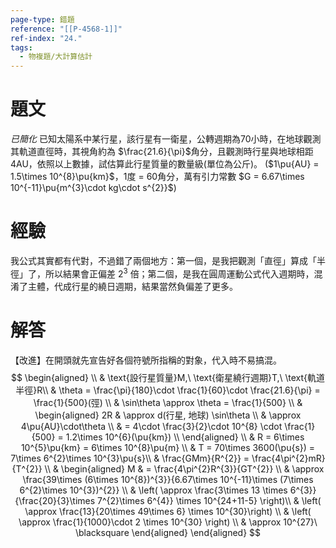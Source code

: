 ```yaml
---
page-type: 錯題
reference: "[[P-4568-1]]"
ref-index: "24."
tags:
  - 物複題/大計算估計
---
```

# 題文
*已簡化*
已知太陽系中某行星，該行星有一衛星，公轉週期為70小時，在地球觀測其軌道直徑時，其視角約為 $\frac{21.6}{\pi}$角分，且觀測時行星與地球相距4AU，依照以上數據，試估算此行星質量的數量級(單位為公斤)。
($1\pu{AU} = 1.5\times 10^{8}\pu{km}$，1度 = 60角分，萬有引力常數 $G = 6.67\times 10^{-11}\pu{m^{3}\cdot kg\cdot s^{2}}$)
# 經驗
我公式其實都有代對，不過錯了兩個地方：第一個，是我把觀測「直徑」算成「半徑」了，所以結果會正偏差 $2^{3}$ 倍；第二個，是我在圓周運動公式代入週期時，混淆了主體，代成行星的繞日週期，結果當然負偏差了更多。

# 解答
【改進】在開頭就先宣告好各個符號所指稱的對象，代入時不易搞混。
$$
\begin{aligned} \\
 & \text{設行星質量}M,\ \text{衛星繞行週期}T,\ \text{軌道半徑}R\\
 & \theta = \frac{\pi}{180}\cdot \frac{1}{60}\cdot \frac{21.6}{\pi} = \frac{1}{500}(弳) \\
 & \sin\theta \approx \theta = \frac{1}{500} \\
 & \begin{aligned}
 2R  & \approx d(行星, 地球) \sin\theta \\
 & \approx 4\pu{AU}\cdot\theta \\
 & = 4\cdot \frac{3}{2}\cdot 10^{8} \cdot \frac{1}{500} = 1.2\times 10^{6}(\pu{km}) \\
\end{aligned} \\
 & R = 6\times 10^{5}\pu{km} = 6\times 10^{8}\pu{m} \\ 
 & T = 70\times 3600(\pu{s}) = 7\times 6^{2}\times 10^{3}\pu{s}\\
 & \frac{GMm}{R^{2}} = \frac{4\pi^{2}mR}{T^{2}} \\
 & \begin{aligned}
 M &  = \frac{4\pi^{2}R^{3}}{GT^{2}} \\
 & \approx \frac{39\times (6\times 10^{8})^{3}}{6.67\times 10^{-11}\times (7\times 6^{2}\times 10^{3})^{2}} \\
 & \left( \approx \frac{3\times 13 \times 6^{3}}{\frac{20}{3}\times 7^{2}\times 6^{4}} \times 10^{24+11-5} \right)\\
 & \left( \approx \frac{13}{20\times 49\times 6} \times 10^{30}\right) \\
 & \left( \approx \frac{1}{1000}\cdot 2 \times 10^{30} \right) \\
 & \approx 10^{27}\ \blacksquare
\end{aligned}
\end{aligned}
$$
